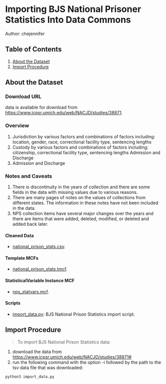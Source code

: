 # Importing BJS National Prisoner Statistics Into Data Commons

Author: chejennifer

## Table of Contents

1. [About the Dataset](#about-the-dataset)
1. [Import Procedure](#import-procedure)

## About the Dataset

### Download URL

data is available for download from https://www.icpsr.umich.edu/web/NACJD/studies/38871.

### Overview
1. Jurisdiction by various factors and combinations of factors including: location, gender, race, correctional facility type, sentencing lengths
2. Custody by various factors and combinations of factors including: citizenship, correctional facility type, sentencing lengths
Admission and Discharge
3. Admission and Discharge

### Notes and Caveats
1. There is discontinuity in the years of collection and there are some fields in the data with missing values due to various reasons.
1. There are many pages of notes on the values of collections from different states. The information in these notes have not been included in the data. 
1. NPS collection items have several major changes over the years and there are items that were added, deleted, modified, or deleted and added back later.


#### Cleaned Data
- [national_prison_stats.csv](national_prison_stats.csv).

#### Template MCFs
- [national_prison_stats.tmcf](national_prison_stats.tmcf).

#### StatisticalVariable Instance MCF
- [nps_statvars.mcf](nps_statvars.mcf).

#### Scripts
- [import_data.py](import_data.py): BJS National Prison Statistics import script.


## Import Procedure

>To import BJS National Prison Statistics data:
1. download the data from https://www.icpsr.umich.edu/web/NACJD/studies/38871#
2. run the following command with the option -i followed by the path to the tsv data file that was downloaded:
```
python3 import_data.py
```